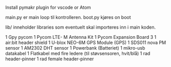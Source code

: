 
Install pymakr plugin for vscode or Atom

main.py er main loop til kontrolleren.
boot.py kjøres on boot

lib/ inneholder libraries som eventuelt skal importeres inn i main koden.

1 Gpy pycom 
1 Pycom LTE- M Antenna Kit
1 Pycom Expansion Board 3 
1 air:bit header shield
1 U-blox NEO-6M GPS Module (GPS)
1 SDS011 nova PM sensor 
1 AM2302 DHT sensor 
1 Powerbank (Batteriet)
1 mikro-usb datakabel
1 Flatkabel med fire ledere (til støvsensoren, hvit/blå)
1 rad header-pinner
1 rad female header-pinner